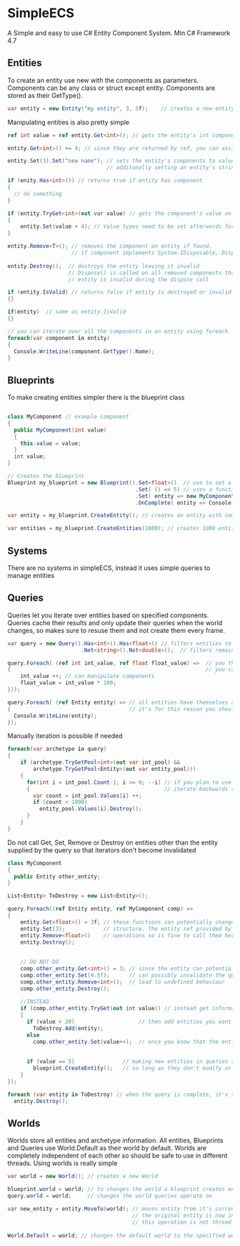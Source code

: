# SimpleECS
A Simple and easy to use C# Entity Component System.
Min C# Framework 4.7


## Entities
To create an entity use new with the components as parameters.
Components can be any class or struct except entity.
Components are stored as their GetType().
```C#
var entity = new Entity("my entity", 3, 5f);    // creates a new entity with components
```

Manipulating entities is also pretty simple
```C#
ref int value = ref entity.Get<int>(); // gets the entity's int component by ref value. int is automatically added with default values if not found.

entity.Get<int>() += 4; // since they are returned by ref, you can assign values directly

entity.Set(3).Set("new name"); // sets the entity's components to values. Component is added if not already on entity
                               // additonally setting an entity's string component sets it's ToString() function

if (enity.Has<int>()) // returns true if entity has component
{
  // do something
}

if (entity.TryGet<int>(out var value) // gets the component's value on entity, returns false if not found
{
    entity.Set(value + 4); // Value types need to be set afterwards for changes to take place
}

entity.Remove<T>(); // removes the component on entity if found.
                    // if component implements System.IDisposable, Dispose() is called when component is removed
                    
entity.Destroy();  // destroys the entity leaving it invalid
                   // Dispose() is called on all removed components that implement System.IDisposable
                   // entity is invalid during the dispose call

if (entity.IsValid) // returns false if entity is destroyed or invalid
{}

if(entity)  // same as entity.IsValid
{}

// you can iterate over all the components in an entity using foreach
foreach(var component in entity)
{
  Console.WriteLine(component.GetType().Name);
}

```
## Blueprints
To make creating entities simpler there is the blueprint class
```C#

class MyComponent // example component
{
  public MyComponent(int value)
  {
    this.value = value;
  }
  int value;
}

// Creates the blueprint
Blueprint my_blueprint = new Blueprint().Set<float>()  // use to set a component with default values
                                        .Set( () => 5) // uses a function that generates a component and sets it on the entity
                                        .Set( entity => new MyComponent(entity.Get<int>()) // use the entity function to retrieve previously added components
                                        .OnComplete( entity => Console.Write($"{entity} spawned"); // complete is called after all components have been added

var entity = my_blueprint.CreateEntity(); // creates an entity with components set by blueprint

var entities = my_blueprint.CreateEntities(1000); // creates 1000 entities with components set by blueprint
```
## Systems

There are no systems in simpleECS, instead it uses simple queries to manage entities


## Queries

Queries let you iterate over entities based on specified components.
Queries cache their results and only update their queries when the world changes,
so makes sure to resuse them and not create them every frame.

```C#
var query = new Query().Has<int>().Has<float>() // filters entities to those with components
                       .Not<string>().Not<double>();  // filters remaining to those that do not have components

query.Foreach( (ref int int_value, ref float float_value) =>  // you then use the foreach function to update your components
{                                                             // you can use up to 8 components in the query
    int_value ++; // can manipulate components                
    float_value = int_value * 100;
}));

query.Foreach( (ref Entity entity) => // all entities have themselves as components which can be accessed in queries like any other component
{                                     // it's for this reason you should not set, remove or otherwise alter an entity's entity component
  Console.WriteLine(entity);
});
```

Manually iteration is possible if needed
```C#
foreach(var archetype in query)
{
    if (archetype.TryGetPool<int>(out var int_pool) &&
        archetype.TryGetPool<Entity>(out var entity_pool)))
    {
      for(int i = int_pool.Count-1; i >= 0; --i) // if you plan to use get, set, remove, destroy or make new entities
      {                                          // iterate backwards so the iterators don't become invalidated
        var count = int_pool.Values[i] ++;
        if (count > 1000)
          entity_pool.Values[i].Destroy();
      }   
    }
}
```

Do not call Get, Set, Remove or Destroy on entities other than the entity supplied by the query so that iterators don't become invalidated
```C#
class MyComponent
{
  public Entity other_entity;
}

List<Entity> ToDestroy = new List<Entity>();

query.Foreach((ref Entity entity, ref MyComponent comp) =>
{
    entity.Get<float>() = 3f; // these functions can potentially change the underlying archetype
    entity.Set(3);            // structure. The entity ref provided by the query supports these
    entity.Remove<float>()    // operations so is fine to call them here
    entity.Destroy();
    
    
    // DO NOT DO
    comp.other_entity.Get<int>() = 3; // since the entity can potentially be anything, calling these functions
    comp.other_entity.Set(4.5f);      // can possibly invalidate the query's iterators and
    comp.other_entity.Remove<int>();  // lead to undefined behaviour
    comp.other_entity.Destroy();
    
    //INSTEAD
    if (comp.other_entity.TryGet(out int value)) // instead get information from it with try get first
    {
      if (value > 20)                    // then add entities you want to change to a list
        ToDestroy.Add(entity);
      else
        comp.other_entity.Set(value++);  // once you know that the entity has the component, it's safe to call set or get
    
    
      if (value == 5)               // making new entities in queries should be safe, 
        blueprint.CreateEntity();   // so long as they don't modify or destroy other entities in the process
    }
});

foreach (var entity in ToDestroy) // when the query is complete, it's safe to do to the entities what you wish
  entity.Destroy();
```

## Worlds

Worlds store all entities and archetype information.
All entities, Blueprints and Queries use World.Default as their world by default.
Worlds are completely independent of each other so should be safe to use in different threads.
Using worlds is really simple
```C#
var world = new World(); // creates a new World

blueprint.world = world; // to changes the world a blueprint creates entities in
query.world = world;     // changes the world queries operate on

var new_entity = entity.MoveTo(world); // moves entity from it's current world to it's new world and returns the entity's new value in that world
                                       // the original entity is now invalid
                                       // this operation is not thread safe, so all worlds should be synced to the main thread before hand
                                       
World.Default = world; // changes the default world to the specified world so all new blueprints, queries and entities will now use this world instead
```
